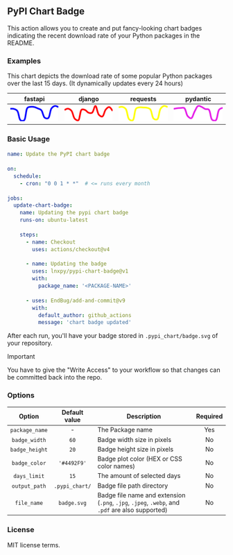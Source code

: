 ## PyPI Chart Badge

This action allows you to create and put fancy-looking chart badges indicating the recent download rate of your Python packages in the README.

### Examples
This chart depicts the download rate of some popular Python packages over the last 15 days. (It dynamically updates every 24 hours)

| fastapi | django | requests | pydantic |
| ------- | ------ | -------- | ---- |
| ![](.pypi_chart/artifact/fastapi_badge.svg) | ![](.pypi_chart/artifact/django_badge.svg) | ![](.pypi_chart/artifact/requests_badge.svg) | ![](.pypi_chart/artifact/pydantic_badge.svg) |


### Basic Usage
```yml
name: Update the PyPI chart badge

on:
  schedule:
    - cron: "0 0 1 * *"  # <= runs every month

jobs:
  update-chart-badge:
    name: Updating the pypi chart badge
    runs-on: ubuntu-latest

    steps:
      - name: Checkout
        uses: actions/checkout@v4

      - name: Updating the badge
        uses: lnxpy/pypi-chart-badge@v1
        with:
          package_name: '<PACKAGE-NAME>'

      - uses: EndBug/add-and-commit@v9
        with:
          default_author: github_actions
          message: 'chart badge updated'

```

After each run, you'll have your badge stored in `.pypi_chart/badge.svg` of your repository.

> [!IMPORTANT]
> You have to give the "Write Access" to your workflow so that changes can be committed back into the repo.

### Options

| Option           | Default value     | Description                                                                                     | Required   |
| :--------------: | :---------------: |-------------------------------------------------------------------------------------------------|:----------:|
| `package_name`   | -                 | The Package name                                                                                    | Yes        |
| `badge_width`    | `60`              | Badge width size in pixels                                                                      | No         |
| `badge_height`   | `20`              | Badge height size in pixels                                                                     | No         |
| `badge_color`    | `'#4492F9'`       | Badge plot color (HEX or CSS color names)                                                 | No         |
| `days_limit`     | `15`              | The amount of selected days                                                                     | No         |
| `output_path`    | `.pypi_chart/`  | Badge file path directory                                                                       | No         |
| `file_name`      | `badge.svg`       | Badge file name and extension (`.png`, `.jpg`, `.jpeg`, `.webp`, and `.pdf` are also supported) | No         |

### License
MIT license terms.
